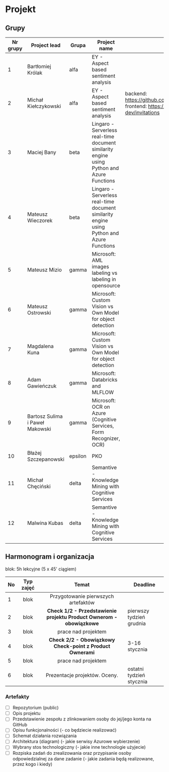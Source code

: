 # **Projekt**



## Grupy 

| Nr grupy | Project lead                    | Grupa   | Project name                                                 | Repo link | Check 1/2 | Check 2/2 |
| -------- | ------------------------------- | ------- | ------------------------------------------------------------ | --------- | --------- | --------- |
| 1        | Bartłomiej Królak               | alfa    | EY - Aspect based sentiment  analysis                        |           | x       |           |
| 2        | Michał Kiełczykowski            | alfa    | EY - Aspect  based sentiment analysis                        | backend: https://github.com/kielczykowski/TweetsSentimentAnalysis frontend: https://github.com/kkorniszuk/ey-fe-dev/invitations          | x       |           |
| 3        | Maciej Bany                     | beta    | Lingaro -  Serverless real-time document similarity engine using Python and Azure  Functions |           | X         |           |
| 4        | Mateusz Wieczorek               | beta    | Lingaro -  Serverless real-time document similarity engine using Python and Azure  Functions |           | X         |           |
| 5        | Mateusz Mizio                   | gamma   | Microsoft: AML  images labeling vs labeling in opensource    |           | x         |           |
| 6        | Mateusz Ostrowski               | gamma   | Microsoft:  Custom Vision vs Own Model for object detection  |           | X         |           |
| 7        | Magdalena Kuna                  | gamma   | Microsoft:  Custom Vision vs Own Model for object detection  |           | x         |           |
| 8        | Adam Gawieńczuk                 | gamma   | Microsoft:  Databricks and MLFLOW                            |           | x         |           |
| 9        | Bartosz Sulima i Paweł Makowski | gamma   | Microsoft: OCR  on Azure (Cognitive Services, Form Recognizer, OCR) |           | x         |           |
| 10       | Błażej Szczepanowski            | epsilon | PKO                                                          |           | x       |           |
| 11       | Michał Chęciński                | delta   | Semantive -  Knowledge Mining with Cognitive Services        |           | X         |           |
| 12       | Malwina Kubas                   | delta   | Semantive -  Knowledge Mining with Cognitive Services        |           | X         |           |

## Harmonogram i organizacja

blok: 5h lekcyjne (5 x 45' ciągiem) 

| No   | Typ zajęć |                            Temat                             | Deadline                 |
| ---- | :-------: | :----------------------------------------------------------: | ------------------------ |
| 1    |   blok    |             Przygotowanie pierwszych artefaktów              |                          |
| 2    |   blok    | **Check 1/2 - Przedstawienie projektu Product Ownerom - obowiązkowe** | pierwszy tydzień grudnia |
| 3    |   blok    |                     prace nad projektem                      |                          |
| 4    |   blok    |  **Check 2/2 - Obowiązkowy Check-point z Product Ownerami**  | 3-16 stycznia            |
| 5    |   blok    |                     prace nad projektem                      |                          |
| 6    |   blok    |                Prezentacje projektów. Oceny.                 | ostatni tydzień stycznia |



### Artefakty

- [ ] Repozytorium (public)
- [ ] Opis projektu
- [ ] Przedstawienie zespołu z zlinkowaniem osoby do jej/jego konta na GitHub
- [ ] Opisu funkcjonalności (- co będziecie realizować)
- [ ] Schemat działania rozwiązania
- [ ] Architektura (diagram) (- jakie serwisy Azurowe wybierzenie)
- [ ] Wybrany stos technologiczny (- jakie inne technologie użyjecie)
- [ ] Rozpiska zadań do zrealizowania oraz przypisanie osoby odpowiedzialnej za dane zadanie (- jakie zadania będą realizowane, przez kogo i kiedy)
